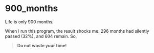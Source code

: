 900_months
==========

Life is only 900 months. 

When I run this program, the result shocks me. 296 months had silently passed (32%), and 604 remain. So, 

> **Do not waste your time!**
